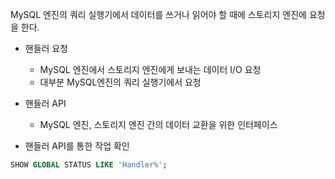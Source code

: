 MySQL 엔진의 쿼리 실행기에서 데이터를 쓰거나 읽어야 할 때에 스토리지 엔진에 요청을 한다.

- 핸들러 요청
	- MySQL 엔진에서 스토리지 엔진에게 보내는 데이터 I/O 요청
	- 대부분 MySQL엔진의 쿼리 실행기에서 요청
- 핸들러 API
	- MySQL 엔진, 스토리지 엔진 간의 데이터 교환을 위한 인터페이스

- 핸들러 API를 통한 작업 확인
```SQL
SHOW GLOBAL STATUS LIKE 'Handler%';
```